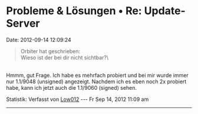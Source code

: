 Probleme & Lösungen • Re: Update-Server
=======================================

Date: 2012-09-14 12:09:24

> <div>
>
> Orbiter hat geschrieben:\
> Wieso ist der bei dir nicht sichtbar?\
>
> </div>

\
Hmmm, gut Frage. Ich habe es mehrfach probiert und bei mir wurde immer
nur 1.1/9048 (unsigned) angezeigt. Nachdem ich es eben noch 2x probiert
habe, kann ich jetzt auch die 1.1/9060 (signed) sehen.

Statistik: Verfasst von
[Low012](http://forum.yacy-websuche.de/memberlist.php?mode=viewprofile&u=62)
--- Fr Sep 14, 2012 11:09 am

------------------------------------------------------------------------

